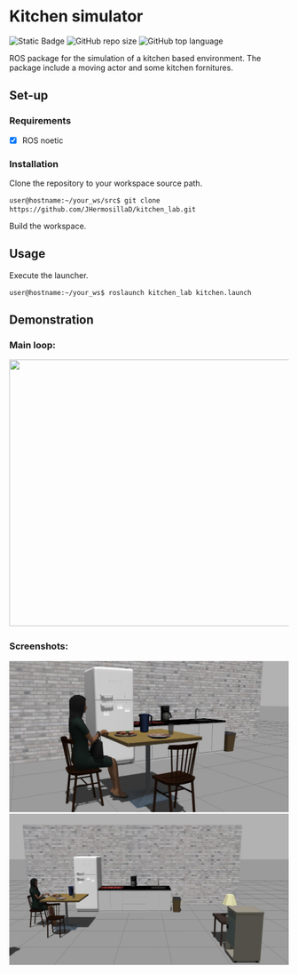 # Kitchen simulator
![Static Badge](https://img.shields.io/badge/ros%20-%20noetic%20-blue) ![GitHub repo size](https://img.shields.io/github/repo-size/jhermosillad/kitchen_lab)
 ![GitHub top language](https://img.shields.io/github/languages/top/jhermosillad/kitchen_lab) 

ROS package for the simulation of a kitchen based environment. The package include a moving actor and some kitchen fornitures.

## Set-up
### Requirements
- [x] ROS noetic
      
### Installation
Clone the repository to your workspace source path.
```
user@hostname:~/your_ws/src$ git clone https://github.com/JHermosillaD/kitchen_lab.git
```
Build the workspace.

## Usage
Execute the launcher.
```
user@hostname:~/your_ws$ roslaunch kitchen_lab kitchen.launch
```
## Demonstration

### Main loop:
<img width="887" height="480" src="/media/demo1.gif">

### Screenshots:

<img width="582" src="/media/demo2.jpg">
<img width="582" src="/media/demo3.jpg">

